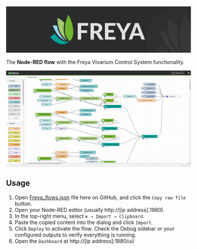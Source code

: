 ![Freya banner](https://github.com/Freya-Vivariums/.github/blob/main/brand/Freya_banner.png?raw=true)

The **Node-RED flow** with the Freya Vivarium Control System functionality.

![Screenshot](documentation/screenshot.png)

## Usage
1. Open [Freya_flows.json](Freya_flows.json) file here on GitHub, and click the `Copy raw file` button.
2. Open your Node-RED editor (usually http://[ip address]:1880).
3. In the top-right menu, select `≡ → Import → Clipboard`.
4. Paste the copied content into the dialog and click `Import`.
5. Click `Deploy` to activate the flow. Check the Debug sidebar or your configured outputs to verify everything is running.
6. Open the `Dashboard` at http://[ip address]:1880/ui/

